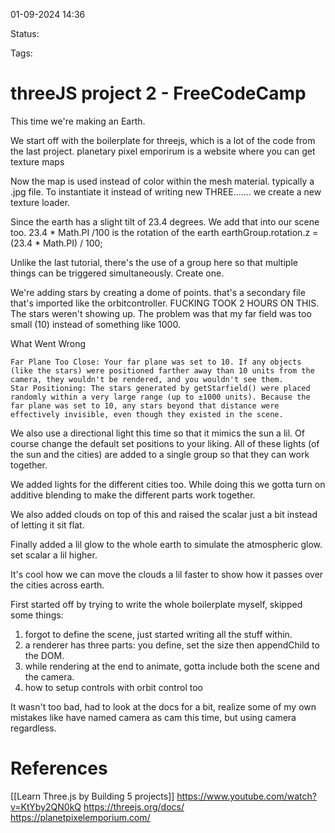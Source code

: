

01-09-2024 14:36

Status:

Tags:



# threeJS project 2 - FreeCodeCamp

This time we're making an Earth.

We start off with the boilerplate for threejs, which is a lot of the code from the last project. 
planetary pixel emporirum is a website where you can get texture maps

Now the map is used instead of color within the mesh material. typically a .jpg file. 
To instantiate it instead of writing new THREE....... we create a new texture loader.

Since the earth has a slight tilt of 23.4 degrees. We add that into our scene too. 23.4 * Math.PI /100 is the rotation of the earth
earthGroup.rotation.z = (23.4 * Math.PI) / 100;

Unlike the last tutorial, there's the use of a group here so that multiple things can be triggered simultaneously. Create one. 

We're adding stars by creating a dome of points. that's a secondary file that's imported like the orbitcontroller. 
FUCKING TOOK 2 HOURS ON THIS. The stars weren't showing up. The problem was that my far field was too small (10) instead of something like 1000. 

What Went Wrong

    Far Plane Too Close: Your far plane was set to 10. If any objects (like the stars) were positioned farther away than 10 units from the camera, they wouldn't be rendered, and you wouldn't see them.
    Star Positioning: The stars generated by getStarfield() were placed randomly within a very large range (up to ±1000 units). Because the far plane was set to 10, any stars beyond that distance were effectively invisible, even though they existed in the scene.


We also use a directional light this time so that it mimics the sun a lil. Of course change the default set positions to your liking. All of these lights (of the sun and the cities) are added to a single group so that they can work together.

We added lights for the different cities too. While doing this we gotta turn on additive blending to make the different parts work together.

We also added clouds on top of this and raised the scalar just a bit instead of letting it sit flat.

Finally added a lil glow to the whole earth to simulate the atmospheric glow. set scalar a lil higher. 

It's cool how we can move the clouds a lil faster to show how it passes over the cities across earth. 


First started off by trying to write the whole boilerplate myself, skipped some things:
1. forgot to define the scene, just started writing all the stuff within.
2. a renderer has three parts: you define, set the size then appendChild to the DOM.
3. while rendering at the end to animate, gotta include both the scene and the camera.
4. how to setup controls with orbit control too

It wasn't too bad, had to look at the docs for a bit, realize some of my own mistakes like have named camera as cam this time, but using camera regardless. 



# References

[[Learn Three.js by Building 5 projects]]
https://www.youtube.com/watch?v=KtYby2QN0kQ
https://threejs.org/docs/
https://planetpixelemporium.com/
